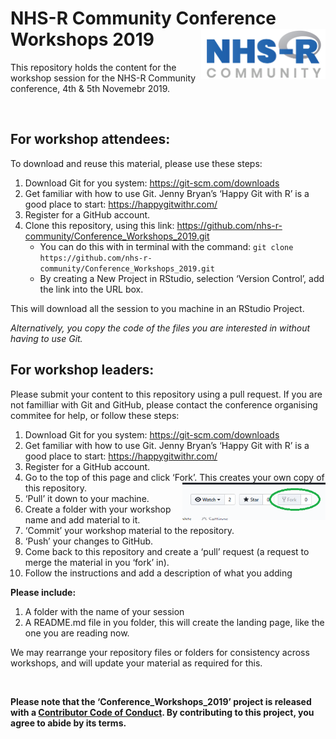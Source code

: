 
# NHS-R Community Conference Workshops 2019 <a href='https://nhsrcommunity.com/'><img src='man/figures/logo.png' align="right" height="80" /></a>

This repository holds the content for the workshop session for the NHS-R
Community conference, 4th & 5th Novemebr 2019.

<br>

## For workshop attendees:

To download and reuse this material, please use these steps:

1.  Download Git for you system: <https://git-scm.com/downloads>
2.  Get familiar with how to use Git. Jenny Bryan’s ‘Happy Git with R’
    is a good place to start: <https://happygitwithr.com/>
3.  Register for a GitHub account.
4.  Clone this repository, using this link:
    <https://github.com/nhs-r-community/Conference_Workshops_2019.git>
      - You can do this with in terminal with the command: `git clone
        https://github.com/nhs-r-community/Conference_Workshops_2019.git`
      - By creating a New Project in RStudio, selection ‘Version
        Control’, add the link into the URL box.

This will download all the session to you machine in an RStudio Project.

*Alternatively, you copy the code of the files you are interested in
without having to use Git.*

## For workshop leaders:

Please submit your content to this repository using a pull request. If
you are not familliar with Git and GitHub, please contact the conference
organising commitee for help, or follow these steps:

1.  Download Git for you system: <https://git-scm.com/downloads>
2.  Get familiar with how to use Git. Jenny Bryan’s ‘Happy Git with R’
    is a good place to start: <https://happygitwithr.com/>
3.  Register for a GitHub account.
4.  Go to the top of this page and click ‘Fork’. This creates your own
    copy of this repository.
    <img src='man/figures/fork.png' align="right" height="60" />
5.  ‘Pull’ it down to your machine.
6.  Create a folder with your workshop name and add material to it.
7.  ‘Commit’ your workshop material to the repository.
8.  ‘Push’ your changes to GitHub.
9.  Come back to this repository and create a ‘pull’ request (a request
    to merge the material in you ‘fork’ in).
10. Follow the instructions and add a description of what you adding

**Please include:**

1.  A folder with the name of your session
2.  A README.md file in you folder, this will create the landing page,
    like the one you are reading now.

We may rearrange your repository files or folders for consistency across
workshops, and will update your material as required for this.

<br>

**Please note that the ‘Conference\_Workshops\_2019’ project is released
with a [Contributor Code of Conduct](CODE_OF_CONDUCT.md). By
contributing to this project, you agree to abide by its terms.**
